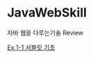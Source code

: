 # JavaWebSkill
자바 웹을 다루는기술 Review


[Ex 1-1 서블릿 기초](./tree/master/webShop/build/classes/sec01/ex01)   
